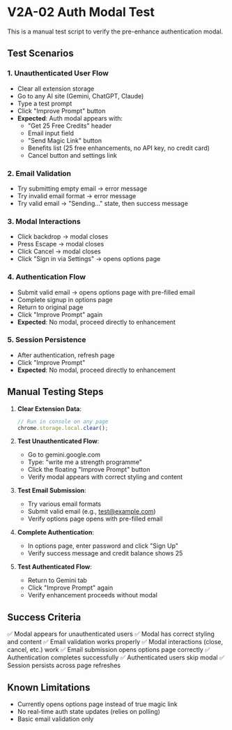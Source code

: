 # V2A-02 Auth Modal Test

This is a manual test script to verify the pre-enhance authentication modal.

## Test Scenarios

### 1. Unauthenticated User Flow

- Clear all extension storage
- Go to any AI site (Gemini, ChatGPT, Claude)
- Type a test prompt
- Click "Improve Prompt" button
- **Expected**: Auth modal appears with:
  - "Get 25 Free Credits" header
  - Email input field
  - "Send Magic Link" button
  - Benefits list (25 free enhancements, no API key, no credit card)
  - Cancel button and settings link

### 2. Email Validation

- Try submitting empty email → error message
- Try invalid email format → error message
- Try valid email → "Sending..." state, then success message

### 3. Modal Interactions

- Click backdrop → modal closes
- Press Escape → modal closes
- Click Cancel → modal closes
- Click "Sign in via Settings" → opens options page

### 4. Authentication Flow

- Submit valid email → opens options page with pre-filled email
- Complete signup in options page
- Return to original page
- Click "Improve Prompt" again
- **Expected**: No modal, proceed directly to enhancement

### 5. Session Persistence

- After authentication, refresh page
- Click "Improve Prompt"
- **Expected**: No modal, proceed directly to enhancement

## Manual Testing Steps

1. **Clear Extension Data**:

   ```javascript
   // Run in console on any page
   chrome.storage.local.clear();
   ```

2. **Test Unauthenticated Flow**:

   - Go to gemini.google.com
   - Type: "write me a strength programme"
   - Click the floating "Improve Prompt" button
   - Verify modal appears with correct styling and content

3. **Test Email Submission**:

   - Try various email formats
   - Submit valid email (e.g., test@example.com)
   - Verify options page opens with pre-filled email

4. **Complete Authentication**:

   - In options page, enter password and click "Sign Up"
   - Verify success message and credit balance shows 25

5. **Test Authenticated Flow**:
   - Return to Gemini tab
   - Click "Improve Prompt" again
   - Verify enhancement proceeds without modal

## Success Criteria

✅ Modal appears for unauthenticated users
✅ Modal has correct styling and content
✅ Email validation works properly
✅ Modal interactions (close, cancel, etc.) work
✅ Email submission opens options page correctly
✅ Authentication completes successfully
✅ Authenticated users skip modal
✅ Session persists across page refreshes

## Known Limitations

- Currently opens options page instead of true magic link
- No real-time auth state updates (relies on polling)
- Basic email validation only
